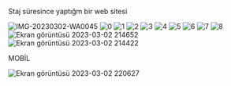 Staj süresince yaptığm bir web sitesi 

![IMG-20230302-WA0045](https://user-images.githubusercontent.com/109664594/222696521-3f5aec9e-d211-4377-8280-b994e75fc60c.jpg)
![0](https://user-images.githubusercontent.com/109664594/222696562-c187684f-cd9a-465b-b445-3e4c233b000a.png)
![1](https://user-images.githubusercontent.com/109664594/222696567-7eb03090-031e-4cf0-8cb2-9cdc1e1bef26.png)
![2](https://user-images.githubusercontent.com/109664594/222696579-c9648740-b770-42e9-88d6-efed89b067c2.png)
![3](https://user-images.githubusercontent.com/109664594/222696586-ae6034ac-458e-4434-a8b1-b78c4c7fe3a7.png)
![4](https://user-images.githubusercontent.com/109664594/222696592-cf3d47b0-d48f-4f1e-ab49-0ec40c40b218.png)
![5](https://user-images.githubusercontent.com/109664594/222696606-ac2a8c2b-c3f5-4fa8-a489-a962a20d97f2.png)
![6](https://user-images.githubusercontent.com/109664594/222696612-321451ce-4b28-42ae-8a07-ab7dd919e64c.png)
![7](https://user-images.githubusercontent.com/109664594/222696616-ea05c28d-94df-4d90-b8ce-838230dcb142.png)
![8](https://user-images.githubusercontent.com/109664594/222696626-c22dde89-d028-4c26-a688-ca82b3e219da.png)
![Ekran görüntüsü 2023-03-02 214652](https://user-images.githubusercontent.com/109664594/222696795-5b6ecb72-2437-4262-9a91-caf6a3cfd5f8.png)
![Ekran görüntüsü 2023-03-02 214422](https://user-images.githubusercontent.com/109664594/222696844-b2b4e225-7e66-4dea-9926-f7d0597cd1c9.png)

MOBİL

![Ekran görüntüsü 2023-03-02 220627](https://user-images.githubusercontent.com/109664594/222696883-6b35129e-a703-4803-bb26-d4e70c26157d.png)
